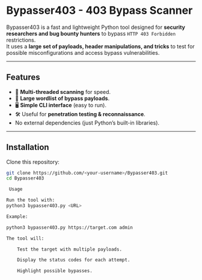 # Bypasser403 - 403 Bypass Scanner

Bypasser403 is a fast and lightweight Python tool designed for **security researchers and bug bounty hunters** to bypass `HTTP 403 Forbidden` restrictions.  
It uses a **large set of payloads, header manipulations, and tricks** to test for possible misconfigurations and access bypass vulnerabilities.

---

## Features
- 🚀 **Multi-threaded scanning** for speed.
- 🔑 **Large wordlist of bypass payloads**.
- 🖥️ **Simple CLI interface** (easy to run).
- 🛠️ Useful for **penetration testing & reconnaissance**.
- No external dependencies (just Python’s built-in libraries).

---

## Installation

Clone this repository:
```bash
git clone https://github.com/<your-username>/Bypasser403.git
cd Bypasser403

 Usage

Run the tool with:
python3 bypasser403.py <URL>

Example:

python3 bypasser403.py https://target.com admin

The tool will:

    Test the target with multiple payloads.

    Display the status codes for each attempt.

    Highlight possible bypasses.
